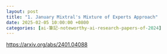 ```yaml
---
layout: post
title: "1. January Mixtral's Mixture of Experts Approach"
date: 2025-02-05 10:00:00 +0800
categories: [ai-筆記-noteworthy-ai-research-papers-of-2024]
---
```


https://arxiv.org/abs/2401.04088



